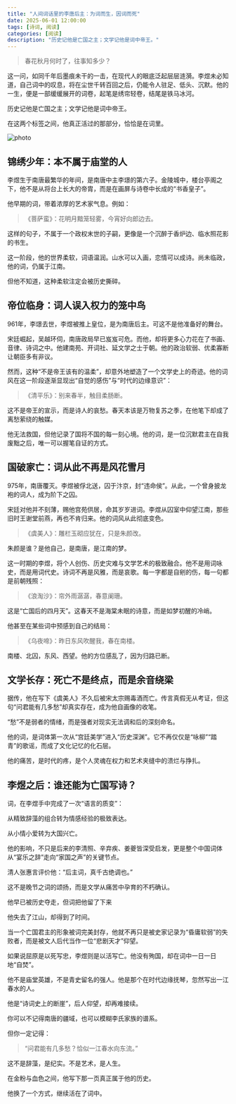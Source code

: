 ```yaml
---
title: "人间词话里的李唐后主：为词而生，因词而死"
date: 2025-06-01 12:00:00
tags: [诗词, 阅读]
categories: [阅读]
description: "历史记他是亡国之主；文学记他是词中帝王。"
---
```


> 春花秋月何时了，往事知多少？

这一问，如同千年后墨痕未干的一击，在现代人的眼底泛起层层涟漪。李煜未必知道，自己词中的叹息，将在尘世千转百回之后，仍能令人驻足、低头、沉默。他的一生，便是一部缓缓展开的词卷，起笔是绣帘轻卷，结尾是铁马冰河。

历史记他是亡国之主；文学记他是词中帝王。

在这两个标签之间，他真正活过的那部分，恰恰是在词里。

![photo](https://oss.fhub.cn/typora/202506021342282.jpg)

## 锦绣少年：本不属于庙堂的人

李煜生于南唐最繁华的年间，是南唐中主李璟的第六子。金陵城中，楼台亭阁之下，他不是从将台上长大的帝胄，而是在画屏与诗卷中长成的“书香皇子”。

他早期的词，带着浓厚的艺术家气息。例如：

> 《菩萨蛮》：花明月黯笼轻雾，今宵好向郎边去。

这样的句子，不属于一个政权末世的子嗣，更像是一个沉醉于香炉边、临水照花影的书生。

这一阶段，他的世界柔软，词语温润。山水可以入画，恋情可以成诗。尚未临政，他的词，仍属于江南。

但他不知道，这种柔软注定会被历史撕碎。

## 帝位临身：词人误入权力的笼中鸟

961年，李璟去世，李煜被推上皇位，是为南唐后主。可这不是他准备好的舞台。

宋廷崛起，吴越环伺，南唐政局早已岌岌可危。而他，却将更多心力花在了书画、音律、诗词之中。他建南苑、开词社、延文学之士于朝。他的政治软弱、优柔寡断让朝臣多有非议。

然而，这种“不是帝王该有的温柔”，却意外地塑造了一个文学史上的奇迹。他的词风在这一阶段逐渐显现出“自觉的感伤”与“时代的边缘意识”：

> 《清平乐》：别来春半，触目柔肠断。

这不是帝王的宣示，而是诗人的哀愁。春天本该是万物复苏之季，在他笔下却成了离愁萦绕的触媒。

他无法救国，但他记录了国将不国的每一刻心境。他的词，是一位沉默君主在自我废黜之后，唯一可以握笔自证的方式。

## 国破家亡：词从此不再是风花雪月

975年，南唐覆灭。李煜被俘北送，囚于汴京，封“违命侯”。从此，一个曾身披龙袍的词人，成为阶下之囚。

宋廷对他并不刻薄，赐他宫苑供居，命其岁岁进词。李煜从囚室中仰望江南，那些旧时王谢堂前燕，再也不肯归来。他的词风从此彻底变色。

> 《虞美人》：雕栏玉砌应犹在，只是朱颜改。

朱颜是谁？是他自己，是南唐，是江南的梦。

这一时期的李煜，将个人创伤、历史灾难与文学艺术的极致融合。他不是用词咏史，而是用词代史。诗词不再是风雅，而是哀歌。每一字都是自剜的伤，每一句都是前朝残照：

> 《浪淘沙》：帘外雨潺潺，春意阑珊。

这是“亡国后的四月天”。这春天不是海棠未眠的诗意，而是如梦初醒的冷峭。

他甚至在某些词中预感到自己的结局：

> 《乌夜啼》：昨日东风吹醒我，春在南楼。

南楼、北囚，东风、西望。他的方位感乱了，因为归路已断。

## 文学长存：死亡不是终点，而是余音绕梁

据传，他在写下《虞美人》不久后被宋太宗赐毒酒而亡。传言真假无从考证，但这句“问君能有几多愁”却真实存在，成为他自画像的收笔。

“愁”不是弱者的情绪，而是强者对现实无法调和后的深刻命名。

他的词，是词体第一次从“宫廷美学”进入“历史深渊”。它不再仅仅是“咏柳”“踏青”的歌谣，而成了文化记忆的化石层。

他的痛苦，是时代的疼，是个人灵魂在权力和艺术夹缝中的溃烂与挣扎。

## 李煜之后：谁还能为亡国写诗？

词，在李煜手中完成了一次“语言的质变”：

从精致辞藻的组合转为情感经验的极致表达。

从小情小爱转为大国兴亡。

他的影响，不只是后来的李清照、辛弃疾、姜夔皆深受启发，更是整个中国词体从“宴乐之辞”走向“家国之声”的关键节点。

清人张惠言评价他：“后主词，真千古绝调也。”

这不是晚节之词的颂扬，而是文学从痛苦中孕育的不朽确认。

他早已被历史夺走，但词把他留了下来

他失去了江山，却得到了时间。

当一个亡国君主的形象被词完美封存，他就不再只是被史家记录为“昏庸软弱”的失败者，而是被文人后代当作一位“悲剧天才”仰望。

如果说屈原是以死写忠，李煜则是以活写亡。他没有殉国，却在词中一日一日地“自焚”。

他不是庙堂英雄，不是青史留名的强人。他是那个在时代边缘抚琴，忽然写出一江春水的人。

他是“诗词史上的断崖”，后人仰望，却再难接续。

你可以不记得南唐的疆域，也可以模糊李氏家族的谱系。

但你一定记得：

> “问君能有几多愁？恰似一江春水向东流。”

这不是辞藻，是纪实。不是艺术，是人生。

在金粉与血色之间，他写下那一页真正属于他的历史。

他换了一个方式，继续活在了词中。
